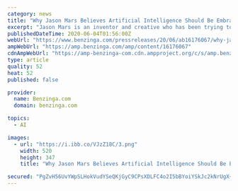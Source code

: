 ```yaml
---
category: news
title: "Why Jason Mars Believes Artificial Intelligence Should Be Embraced and Not Feared"
excerpt: "Jason Mars is an inventor and creative who has been trying to get people to accept the benefits of Artificial Intelligence of"
publishedDateTime: 2020-06-04T01:56:00Z
webUrl: "https://www.benzinga.com/pressreleases/20/06/ab16176067/why-jason-mars-believes-artificial-intelligence-should-be-embraced-and-not-feared"
ampWebUrl: "https://amp.benzinga.com/amp/content/16176067"
cdnAmpWebUrl: "https://amp-benzinga-com.cdn.ampproject.org/c/s/amp.benzinga.com/amp/content/16176067"
type: article
quality: 52
heat: 52
published: false

provider:
  name: Benzinga.com
  domain: benzinga.com

topics:
  - AI

images:
  - url: "https://i.ibb.co/VJzZ18C/3.png"
    width: 520
    height: 347
    title: "Why Jason Mars Believes Artificial Intelligence Should Be Embraced and Not Feared"

secured: "PgZvH56UvYWpSLHokVudYSeQKjGyC9CPsXDLFC4o2I5bBYoiYSkJc2kNrUgX+xszxg+bRAGcadeYgdvbFHqtJo2eFmfFcSvtBQRDLbsTJPXFGGfzNjEBAnlgzGTIIqTG/Zk1CGr5yVPhdwoEdxykXGRZpqwOd2FmRVRidMOIQDZ2PbO7JWFvp/xZvaTJRA3U6FDgA3lKJhacMV37RyhZ5QUdOFmsZu2K13EeS8rWn8LK67i4RSYsMhvhXuQyadqnLDxGIS5zeuHWa8l3cftyPRIxoqwql/I0tZKlVw8piT3/OnQo9EV1kYqQgiqWrqgE;cvOChHw1mKMrBHiPqZ1k5g=="
---
```


